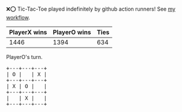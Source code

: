 :x::o: Tic-Tac-Toe played indefinitely by github action runners! See [my workflow](.github/workflows/play.yaml).

|PlayerX wins|PlayerO wins|Ties|
|-|-|-|
|1446|1394|634|

PlayerO's turn.

<pre>
+---+---+---+
| O |   | X |
+---+---+---+
| X | O |   |
+---+---+---+
|   | X |   |
+---+---+---+
</pre>